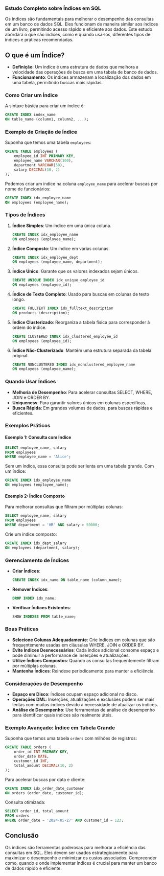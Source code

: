 ### Estudo Completo sobre Índices em SQL

Os índices são fundamentais para melhorar o desempenho das consultas em um banco de dados SQL. Eles funcionam de maneira similar aos índices de um livro, permitindo acesso rápido e eficiente aos dados. Este estudo abordará o que são índices, como e quando usá-los, diferentes tipos de índices e práticas recomendadas.

## O que é um Índice?

- **Definição**: Um índice é uma estrutura de dados que melhora a velocidade das operações de busca em uma tabela de banco de dados.
- **Funcionamento**: Os índices armazenam a localização dos dados em uma tabela, permitindo buscas mais rápidas.

### Como Criar um Índice

A sintaxe básica para criar um índice é:

```sql
CREATE INDEX index_name
ON table_name (column1, column2, ...);
```

### Exemplo de Criação de Índice

Suponha que temos uma tabela `employees`:

```sql
CREATE TABLE employees (
    employee_id INT PRIMARY KEY,
    employee_name VARCHAR(100),
    department VARCHAR(50),
    salary DECIMAL(10, 2)
);
```

Podemos criar um índice na coluna `employee_name` para acelerar buscas por nome de funcionários:

```sql
CREATE INDEX idx_employee_name
ON employees (employee_name);
```

### Tipos de Índices

1. **Índice Simples**: Um índice em uma única coluna.

   ```sql
   CREATE INDEX idx_employee_name
   ON employees (employee_name);
   ```

2. **Índice Composto**: Um índice em várias colunas.

   ```sql
   CREATE INDEX idx_employee_dept
   ON employees (employee_name, department);
   ```

3. **Índice Único**: Garante que os valores indexados sejam únicos.

   ```sql
   CREATE UNIQUE INDEX idx_unique_employee_id
   ON employees (employee_id);
   ```

4. **Índice de Texto Completo**: Usado para buscas em colunas de texto longo.

   ```sql
   CREATE FULLTEXT INDEX idx_fulltext_description
   ON products (description);
   ```

5. **Índice Clusterizado**: Reorganiza a tabela física para corresponder à ordem do índice.

   ```sql
   CREATE CLUSTERED INDEX idx_clustered_employee_id
   ON employees (employee_id);
   ```

6. **Índice Não-Clusterizado**: Mantém uma estrutura separada da tabela original.

   ```sql
   CREATE NONCLUSTERED INDEX idx_nonclustered_employee_name
   ON employees (employee_name);
   ```

### Quando Usar Índices

- **Melhoria de Desempenho**: Para acelerar consultas SELECT, WHERE, JOIN e ORDER BY.
- **Uniqueness**: Para garantir valores únicos em colunas específicas.
- **Busca Rápida**: Em grandes volumes de dados, para buscas rápidas e eficientes.

### Exemplos Práticos

#### Exemplo 1: Consulta com Índice

```sql
SELECT employee_name, salary
FROM employees
WHERE employee_name = 'Alice';
```

Sem um índice, essa consulta pode ser lenta em uma tabela grande. Com um índice:

```sql
CREATE INDEX idx_employee_name
ON employees (employee_name);
```

#### Exemplo 2: Índice Composto

Para melhorar consultas que filtram por múltiplas colunas:

```sql
SELECT employee_name, salary
FROM employees
WHERE department = 'HR' AND salary > 50000;
```

Crie um índice composto:

```sql
CREATE INDEX idx_dept_salary
ON employees (department, salary);
```

### Gerenciamento de Índices

- **Criar Índices**:

  ```sql
  CREATE INDEX idx_name ON table_name (column_name);
  ```

- **Remover Índices**:

  ```sql
  DROP INDEX idx_name;
  ```

- **Verificar Índices Existentes**:

  ```sql
  SHOW INDEXES FROM table_name;
  ```

### Boas Práticas

- **Selecione Colunas Adequadamente**: Crie índices em colunas que são frequentemente usadas em cláusulas WHERE, JOIN e ORDER BY.
- **Evite Índices Desnecessários**: Cada índice adicional consome espaço e pode diminuir a performance de inserções e atualizações.
- **Utilize Índices Compostos**: Quando as consultas frequentemente filtram por múltiplas colunas.
- **Mantenha Índices**: Reindexe periodicamente para manter a eficiência.

### Considerações de Desempenho

- **Espaço em Disco**: Índices ocupam espaço adicional no disco.
- **Operações DML**: Inserções, atualizações e exclusões podem ser mais lentas com muitos índices devido à necessidade de atualizar os índices.
- **Análise de Desempenho**: Use ferramentas de análise de desempenho para identificar quais índices são realmente úteis.

### Exemplo Avançado: Índice em Tabela Grande

Suponha que temos uma tabela `orders` com milhões de registros:

```sql
CREATE TABLE orders (
    order_id INT PRIMARY KEY,
    order_date DATE,
    customer_id INT,
    total_amount DECIMAL(10, 2)
);
```

Para acelerar buscas por data e cliente:

```sql
CREATE INDEX idx_order_date_customer
ON orders (order_date, customer_id);
```

Consulta otimizada:

```sql
SELECT order_id, total_amount
FROM orders
WHERE order_date = '2024-05-27' AND customer_id = 123;
```

## Conclusão

Os índices são ferramentas poderosas para melhorar a eficiência das consultas em SQL. Eles devem ser usados estrategicamente para maximizar o desempenho e minimizar os custos associados. Compreender como, quando e onde implementar índices é crucial para manter um banco de dados rápido e eficiente.